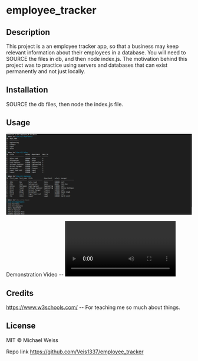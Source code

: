 # employee_tracker

## Description

This project is a an employee tracker app, so that a business may keep relevant information about their employees in a database.  You will need to SOURCE the files in db, and then node index.js. The motivation behind this project was to practice using servers and databases that can exist permanently and not just locally.  

## Installation

SOURCE the db files, then node the index.js file.  

## Usage
![](./Media/Screenshot%202023-02-27%20113119.png)

Demonstration Video --
![VideoSubmission](./Media/Employee_Tracker.mp4.mp4)


## Credits

https://www.w3schools.com/ -- For teaching me so much about things. 

## License

MIT © Michael Weiss

Repo link
https://github.com/Veis1337/employee_tracker